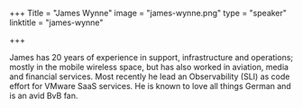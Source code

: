 +++
Title = "James Wynne"
image = "james-wynne.png"
type = "speaker"
linktitle = "james-wynne"

+++

James has 20 years of experience in support, infrastructure and operations; mostly in the mobile wireless space, but has also worked in aviation, media and financial services. Most recently he lead an Observability (SLI) as code effort for VMware SaaS services.  He is known to love all things German and is an avid BvB fan.